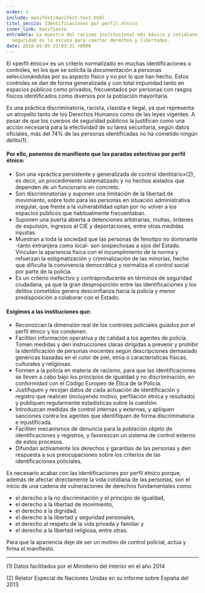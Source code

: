 ```yaml
---
order: 2
include: manifest/manifest-text.html
titol_seccio: Identificaciones por perfil étnico
inner_link: manifiesto
entradeta: La muestra del racismo institucional más básico y cotidiano. Cuando la
  seguridad es la excusa para coartar derechos y libertades.
date: 2018-03-05 22:03:31 +0000
---
```

El «perfil étnico» es un criterio normalizado en muchas identificaciones o controles, en los que se solicita la documentación a personas seleccionándolas por su aspecto físico y no por lo que han hecho. Estos controles se dan de forma generalizada y con total impunidad tanto en espacios públicos como privados, frecuentados por personas con rasgos físicos identificados como diversos por la población mayoritaria.

Es una práctica discriminatoria, racista, clasista e ilegal, ya que representa un atropello tanto de los Derechos Humanos como de las leyes vigentes. A pesar de que los cuerpos de seguridad públicos la justifican como una acción necesaria para la efectividad de su tarea securitaria, según datos oficiales, más del 74% de las personas identificadas no ha cometido ningún delito<span class="a1-note">(1)</span>.

#### Por ello, ponemos de manifiesto que las paradas selectivas por perfil étnico:

* Son una «práctica persistente y generalizada de control identitario»<span class="a1-note">(2)</span>, es decir, un procedimiento sistematizado y no hechos aislados que dependen de un funcionario en concreto.
* Son discriminatorias y suponen una limitación de la libertad de movimiento, sobre todo para las personas en situación administrativa irregular, que frente a la vulnerabilidad optan por no volver a los espacios públicos que habitualmente frecuentaban.
* Suponen una puerta abierta a detenciones arbitrarias, multas, órdenes de expulsión, ingresos al CIE y deportaciones, entre otras medidas injustas.
* Muestran a toda la sociedad que las personas de fenotipo no dominante -tanto extranjera como local- son sospechosas a ojos del Estado. Vinculan la apariencia física con el incumplimiento de la norma y refuerzan la estigmatización y criminalización de las minorías, hecho que dificulta la convivencia democrática y normaliza el control social por parte de la policía.
* Es un criterio inefectivo y contraproducente en términos de seguridad ciudadana, ya que la gran desproporción entre las identificaciones y los delitos cometidos genera desconfianza hacia la policía y menor predisposición a colaborar con el Estado.

#### Exigimos a las instituciones que:

* Reconozcan la dimensión real de los controles policiales guiados por el perfil étnico y los condenen.
* Faciliten información operativa y de calidad a los agentes de policía. Tomen medidas y den instrucciones claras dirigidas a prevenir y prohibir la identificación de personas inocentes según descripciones demasiado genéricas basadas en el color de piel, etnia o características físicas, culturales y religiosas.
* Formen a la policía en materia de racismo, para que las identificaciones se lleven a cabo bajo los principios de igualdad y no discriminación, en conformidad con el Código Europeo de Ética de la Policía.
* Justifiquen y recojan datos de cada actuación de identificación y registro que realicen (incluyendo motivo, perfilación étnica y resultado) y publiquen regularmente estadísticas sobre la cuestión.
* Introduzcan medidas de control internas y externas, y apliquen sanciones contra los agentes que identifiquen de forma discriminatoria e injustificada.
* Faciliten mecanismos de denuncia para la población objeto de identificaciones y registros, y favorezcan un sistema de control externo de estos procesos.
* Difundan activamente los derechos y garantías de las personas y den respuesta a sus preocupaciones sobre los criterios de las identificaciones policiales.

Es necesario acabar con las identificaciones por perfil étnico porque, además de afectar directamente la vida cotidiana de las personas, son el inicio de una cadena de vulneraciones de derechos fundamentales como:

* el derecho a la no discriminación y el principio de igualdad,
* el derecho a la libertad de movimiento,
* el derecho a la dignidad,
* el derecho a la libertad y seguridad personales,
* el derecho al respeto de la vida privada y familiar y
* el derecho a la libertad religiosa, entre otras.

Para que la apariencia deje de ser un motivo de control policial, actúa y firma el manifiesto.
<hr>
<div class="a1-note">
<p>(1) Datos facilitados por el Ministerio del Interior en el año 2014</p>
<p>(2) Relator Especial de Naciones Unidas en su informe sobre España del 2013</p>
</div>